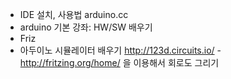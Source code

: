 - IDE 설치, 사용법 arduino.cc
- arduino 기본 강좌: HW/SW 배우기
- Friz
- 아두이노 시뮬레이터 배우기
 http://123d.circuits.io/
-http://fritzing.org/home/ 을 이용해서 회로도 그리기
